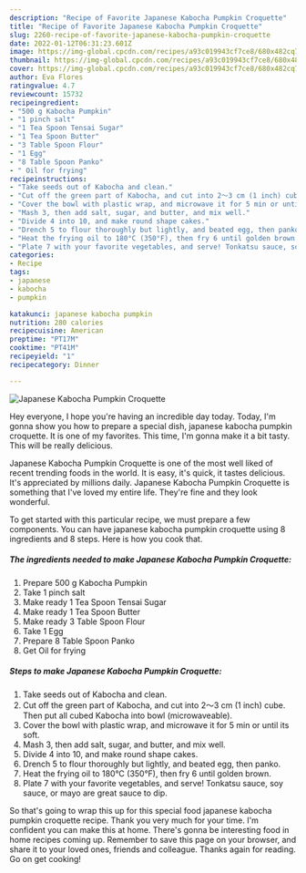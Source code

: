 ```yaml
---
description: "Recipe of Favorite Japanese Kabocha Pumpkin Croquette"
title: "Recipe of Favorite Japanese Kabocha Pumpkin Croquette"
slug: 2260-recipe-of-favorite-japanese-kabocha-pumpkin-croquette
date: 2022-01-12T06:31:23.601Z
image: https://img-global.cpcdn.com/recipes/a93c019943cf7ce8/680x482cq70/japanese-kabocha-pumpkin-croquette-recipe-main-photo.jpg
thumbnail: https://img-global.cpcdn.com/recipes/a93c019943cf7ce8/680x482cq70/japanese-kabocha-pumpkin-croquette-recipe-main-photo.jpg
cover: https://img-global.cpcdn.com/recipes/a93c019943cf7ce8/680x482cq70/japanese-kabocha-pumpkin-croquette-recipe-main-photo.jpg
author: Eva Flores
ratingvalue: 4.7
reviewcount: 15732
recipeingredient:
- "500 g Kabocha Pumpkin"
- "1 pinch salt"
- "1 Tea Spoon Tensai Sugar"
- "1 Tea Spoon Butter"
- "3 Table Spoon Flour"
- "1 Egg"
- "8 Table Spoon Panko"
- " Oil for frying"
recipeinstructions:
- "Take seeds out of Kabocha and clean."
- "Cut off the green part of Kabocha, and cut into 2〜3 cm (1 inch) cube. Then put all cubed Kabocha into bowl (microwaveable)."
- "Cover the bowl with plastic wrap, and microwave it for 5 min or until its soft."
- "Mash 3, then add salt, sugar, and butter, and mix well."
- "Divide 4 into 10, and make round shape cakes."
- "Drench 5 to flour thoroughly but lightly, and beated egg, then panko."
- "Heat the frying oil to 180°C (350°F), then fry 6 until golden brown."
- "Plate 7 with your favorite vegetables, and serve! Tonkatsu sauce, soy sauce, or mayo are great sauce to dip."
categories:
- Recipe
tags:
- japanese
- kabocha
- pumpkin

katakunci: japanese kabocha pumpkin 
nutrition: 280 calories
recipecuisine: American
preptime: "PT17M"
cooktime: "PT41M"
recipeyield: "1"
recipecategory: Dinner

---
```



![Japanese Kabocha Pumpkin Croquette](https://img-global.cpcdn.com/recipes/a93c019943cf7ce8/680x482cq70/japanese-kabocha-pumpkin-croquette-recipe-main-photo.jpg)

Hey everyone, I hope you're having an incredible day today. Today, I'm gonna show you how to prepare a special dish, japanese kabocha pumpkin croquette. It is one of my favorites. This time, I'm gonna make it a bit tasty. This will be really delicious.



Japanese Kabocha Pumpkin Croquette is one of the most well liked of recent trending foods in the world. It is easy, it's quick, it tastes delicious. It's appreciated by millions daily. Japanese Kabocha Pumpkin Croquette is something that I've loved my entire life. They're fine and they look wonderful.


To get started with this particular recipe, we must prepare a few components. You can have japanese kabocha pumpkin croquette using 8 ingredients and 8 steps. Here is how you cook that.

<!--inarticleads1-->

##### The ingredients needed to make Japanese Kabocha Pumpkin Croquette:

1. Prepare 500 g Kabocha Pumpkin
1. Take 1 pinch salt
1. Make ready 1 Tea Spoon Tensai Sugar
1. Make ready 1 Tea Spoon Butter
1. Make ready 3 Table Spoon Flour
1. Take 1 Egg
1. Prepare 8 Table Spoon Panko
1. Get  Oil for frying




<!--inarticleads2-->

##### Steps to make Japanese Kabocha Pumpkin Croquette:

1. Take seeds out of Kabocha and clean.
1. Cut off the green part of Kabocha, and cut into 2〜3 cm (1 inch) cube. Then put all cubed Kabocha into bowl (microwaveable).
1. Cover the bowl with plastic wrap, and microwave it for 5 min or until its soft.
1. Mash 3, then add salt, sugar, and butter, and mix well.
1. Divide 4 into 10, and make round shape cakes.
1. Drench 5 to flour thoroughly but lightly, and beated egg, then panko.
1. Heat the frying oil to 180°C (350°F), then fry 6 until golden brown.
1. Plate 7 with your favorite vegetables, and serve! Tonkatsu sauce, soy sauce, or mayo are great sauce to dip.




So that's going to wrap this up for this special food japanese kabocha pumpkin croquette recipe. Thank you very much for your time. I'm confident you can make this at home. There's gonna be interesting food in home recipes coming up. Remember to save this page on your browser, and share it to your loved ones, friends and colleague. Thanks again for reading. Go on get cooking!
